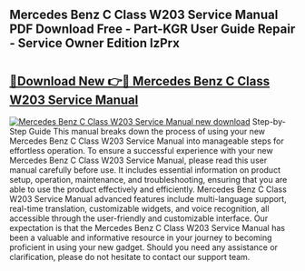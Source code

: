 ## Mercedes Benz C Class W203 Service Manual PDF Download Free - Part-KGR User Guide Repair - Service Owner Edition lzPrx

# <h2><a href="http://bc47257.oget.top/?id=Mercedes+Benz+C+Class+W203+Service+Manual">🔗Download New 👉🔴 Mercedes Benz C Class W203 Service Manual</a></h2>

[![Mercedes Benz C Class W203 Service Manual new download](https://i.imgur.com/5g1atiW.png)](http://bc47257.oget.top/?id=Mercedes+Benz+C+Class+W203+Service+Manual)
Step-by-Step Guide This manual breaks down the process of using your new Mercedes Benz C Class W203 Service Manual into manageable steps for effortless operation. To ensure a successful experience with your new Mercedes Benz C Class W203 Service Manual, please read this user manual carefully before use. It includes essential information on product setup, operation, maintenance, and troubleshooting, ensuring that you are able to use the product effectively and efficiently. Mercedes Benz C Class W203 Service Manual advanced features include multi-language support, real-time translation, customizable widgets, and voice recognition, all accessible through the user-friendly and customizable interface. Our expectation is that the Mercedes Benz C Class W203 Service Manual has been a valuable and informative resource in your journey to becoming proficient in using your new gadget. Should you need any assistance or clarification, please do not hesitate to contact our support team.
